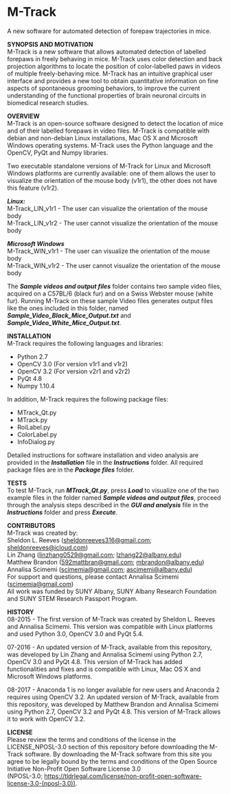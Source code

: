 # M-Track
A new software for automated detection of forepaw trajectories in mice.  

**SYNOPSIS AND MOTIVATION**  
M-Track is a new software that allows automated detection of labelled forepaws in freely behaving in mice. M-Track uses color detection and back projection algorithms to locate the position of color-labelled paws in videos of multiple freely-behaving mice. M-Track has an intuitive graphical user interface and provides a new tool to obtain quantitative information on fine aspects of spontaneous grooming behaviors, to improve the current understanding of the functional properties of brain neuronal circuits in biomedical research studies. 

**OVERVIEW**  
 M-Track is an open-source software designed to detect the location of mice and of their labelled forepaws in video files. M-Track is compatible with debian and non-debian Linux installations, Mac OS X and Microsoft Windows operating systems. M-Track uses the Python language and the OpenCV, PyQt and Numpy libraries.  

Two executable standalone versions of M-Track for Linux and Microsoft Windows platforms are currently available: one of them allows the user to visualize the orientation of the mouse body (v1r1), the other does not have this feature (v1r2).  

***Linux:***    
M-Track_LIN_v1r1 - The user can visualize the orientation of the mouse body       
M-Track_LIN_v1r2 - The user cannot visualize the orientation of the mouse body 

***Microsoft Windows***  
M-Track_WIN_v1r1 - The user can visualize the orientation of the mouse body       
M-Track_WIN_v1r2 - The user cannot visualize the orientation of the mouse body 

The ***Sample videos and output files*** folder contains two sample video files, acquired on a C57BL/6 (black fur) and on a Swiss Webster mouse (white fur). Running M-Track on these sample Video files generates output files like the ones included in this folder, named ***Sample_Video_Black_Mice_Output.txt*** and ***Sample_Video_White_Mice_Output.txt***. 

**INSTALLATION**      
M-Track requires the following languages and libraries:    
- Python 2.7  
- OpenCV 3.0  (For version v1r1 and v1r2)
- OpenCV 3.2  (For version v2r1 and v2r2)
- PyQt 4.8  
- Numpy 1.10.4  

In addition, M-Track requires the following package files:   
 - MTrack_Qt.py      		
 - MTrack.py           		 
 - RoiLabel.py         		 
 - ColorLabel.py       	   	 
 - InfoDialog.py        		 

Detailed instructions for software installation and video analysis are provided in the ***Installation*** file in the ***Instructions*** folder. All required package files are in the ***Package files*** folder.   

**TESTS**      
To test M-Track, run ***MTrack_Qt.py***, press ***Load*** to visualize one of the two example files in the folder named ***Sample videos and output files***, proceed through the analysis steps described in the ***GUI and analysis*** file in the ***Instructions*** folder and press ***Execute***.

**CONTRIBUTORS**        
M-Track was created by:         
Sheldon L. Reeves (sheldonreeves316@gmail.com; sheldonreeves@icloud.com)         
Lin Zhang         (linzhang0529@gmail.com; lzhang22@albany.edu)   
Matthew Brandon   (592mattbran@gmail.com; mbrandon@albany.edu)
Annalisa Scimemi  (scimemia@gmail.com; ascimemi@albany.edu)    
For support and questions, please contact Annalisa Scimemi (scimemia@gmail.com)   
All work was funded by SUNY Albany, SUNY Albany Research Foundation and SUNY STEM Research Passport Program.   

**HISTORY**   
08-2015 - The first version of M-Track was created by Sheldon L. Reeves and Annalisa Scimemi. This version was compatible with Linux platforms and used Python 3.0, OpenCV 3.0 and PyQt 5.4.  

07-2016 - An updated version of M-Track, available from this repository, was developed by Lin Zhang and Annalisa Scimemi using Python 2.7, OpenCV 3.0 and PyQt 4.8. This version of M-Track has added functionalities and fixes and is compatible with Linux, Mac OS X and Microsoft Windows platforms. 

08-2017 - Anaconda 1 is no longer available for new users and Anaconda 2 requires using OpenCV 3.2. An updated version of M-Track, available from this repository, was developed by Matthew Brandon and Annalisa Scimemi using Python 2.7, OpenCV 3.2 and PyQt 4.8. This version of M-Track allows it to work with OpenCV 3.2.

**LICENSE**     
Please review the terms and conditions of the license in the LICENSE_NPOSL-3.0 section of this repository before downloading the M-Track software. By downloading the M-Track software from this site you agree to be legally bound by the terms and conditions of the Open Source Initiative Non-Profit Open Software License 3.0         
(NPOSL-3.0; https://tldrlegal.com/license/non-profit-open-software-license-3.0-(nposl-3.0)).
